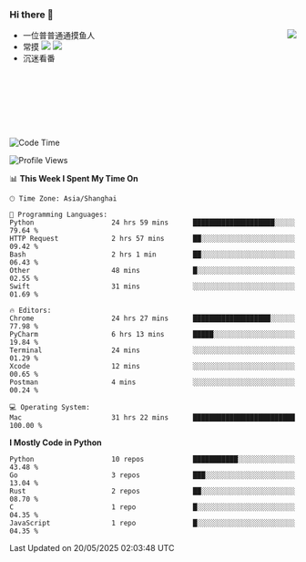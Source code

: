 ### Hi there 👋


<a href="https://github.com/yanlc39">
  <img align="right" src="https://github-readme-stats.vercel.app/api?username=yanlc39&show_icons=true&hide_border=true&icon_color=586069&title_color=a0a9af">
</a>

- 一位普普通通摸鱼人
- 常摸 ![](https://img.shields.io/badge/-Python-3e74a2?style=flat-square&logo=Python&logoColor=fff) ![](https://img.shields.io/badge/-C%2B%2B-brightgreen?style=flat-square)
- 沉迷看番



<br><br><br><br><br><br>


<!--START_SECTION:waka-->
![Code Time](http://img.shields.io/badge/Code%20Time-1%2C192%20hrs%2038%20mins-blue)

![Profile Views](http://img.shields.io/badge/Profile%20Views-0-blue)

📊 **This Week I Spent My Time On** 

```text
🕑︎ Time Zone: Asia/Shanghai

💬 Programming Languages: 
Python                   24 hrs 59 mins      ████████████████████░░░░░   79.64 % 
HTTP Request             2 hrs 57 mins       ██░░░░░░░░░░░░░░░░░░░░░░░   09.42 % 
Bash                     2 hrs 1 min         ██░░░░░░░░░░░░░░░░░░░░░░░   06.43 % 
Other                    48 mins             █░░░░░░░░░░░░░░░░░░░░░░░░   02.55 % 
Swift                    31 mins             ░░░░░░░░░░░░░░░░░░░░░░░░░   01.69 % 

🔥 Editors: 
Chrome                   24 hrs 27 mins      ███████████████████░░░░░░   77.98 % 
PyCharm                  6 hrs 13 mins       █████░░░░░░░░░░░░░░░░░░░░   19.84 % 
Terminal                 24 mins             ░░░░░░░░░░░░░░░░░░░░░░░░░   01.29 % 
Xcode                    12 mins             ░░░░░░░░░░░░░░░░░░░░░░░░░   00.65 % 
Postman                  4 mins              ░░░░░░░░░░░░░░░░░░░░░░░░░   00.24 % 

💻 Operating System: 
Mac                      31 hrs 22 mins      █████████████████████████   100.00 % 
```

**I Mostly Code in Python** 

```text
Python                   10 repos            ███████████░░░░░░░░░░░░░░   43.48 % 
Go                       3 repos             ███░░░░░░░░░░░░░░░░░░░░░░   13.04 % 
Rust                     2 repos             ██░░░░░░░░░░░░░░░░░░░░░░░   08.70 % 
C                        1 repo              █░░░░░░░░░░░░░░░░░░░░░░░░   04.35 % 
JavaScript               1 repo              █░░░░░░░░░░░░░░░░░░░░░░░░   04.35 % 
```




 Last Updated on 20/05/2025 02:03:48 UTC
<!--END_SECTION:waka-->
